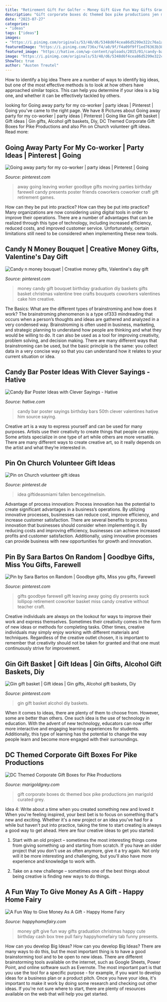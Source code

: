 ```yaml
---
title: "Retirement Gift For Golfer ~ Money Gift Give Fun Way Gifts Graduation Christmas Happy Cute Birthday Cash Box Tree Pull Fairy Happyhomefairy Tab Funny Presents"
description: "Gift corporate boxes dc themed box pike productions jen marigold curated grey"
date: "2023-07-27"
categories:
- "ideas"
tags: ["ideas"]
images:
- "https://i.pinimg.com/originals/53/48/d6/5348d6f4cea86d5299e322c76a1a02f0.jpg"
featuredImage: "https://i.pinimg.com/736x/f4/a0/9f/f4a09f9ff1ed76363b388ce28bff45d7--money-tree-ideas-money-trees.jpg"
featured_image: "https://hative.com/wp-content/uploads/2015/01/candy-bar-sayings/8-candy-bar-saying-ideas.jpg"
image: "https://i.pinimg.com/originals/53/48/d6/5348d6f4cea86d5299e322c76a1a02f0.jpg"
ShowToc: true
author: "Austen Treutel"
---
```



How to identify a big idea
There are a number of ways to identify big ideas, but one of the most effective methods is to look at how others have approached similar topics. This can help you determine if your idea is a big one, and whether it can be effectively tackled by others.

	

		
looking for Going away party for my co-worker | party ideas | Pinterest | Going you've came to the right page. We have 8 Pictures about Going away party for my co-worker | party ideas | Pinterest | Going like Gin gift basket | Gift ideas | Gin gifts, Alcohol gift baskets, Diy, DC Themed Corporate Gift Boxes for Pike Productions and also Pin on Church volunteer gift ideas. Read more:
		
    
## Going Away Party For My Co-worker | Party Ideas | Pinterest | Going

<img loading=lazy src="https://s-media-cache-ak0.pinimg.com/736x/8e/e0/64/8ee0648b864a3bdd1363f58d91a53290.jpg" onerror="this.onerror=null;this.src='https://tse3.mm.bing.net/th?id=OIP.v4WnfepJvE4q55Oef8M3CAHaJ3&amp;pid=15.1';" alt="Going away party for my co-worker | party ideas | Pinterest | Going">

_Source: pinterest.com_

>away going leaving worker goodbye gifts moving parties birthday farewell candy presents poster friends coworkers coworker craft gift retirement games. 

	

How can they be put into practice?
How can they be put into practice? Many organizations are now considering using digital tools in order to improve their operations.  There are a number of advantages that can be realized through this type of technology, including increased efficiency, reduced costs, and improved customer service. Unfortunately, certain limitations still need to be considered when implementing these new tools.

    
## Candy N Money Bouquet | Creative Money Gifts, Valentine&#039;s Day Gift

<img loading=lazy src="https://i.pinimg.com/736x/f4/a0/9f/f4a09f9ff1ed76363b388ce28bff45d7--money-tree-ideas-money-trees.jpg" onerror="this.onerror=null;this.src='https://tse1.mm.bing.net/th?id=OIP.crGSXYb2XkIRRZ8tzSWbLwHaJ3&amp;pid=15.1';" alt="Candy n money bouquet | Creative money gifts, Valentine&#039;s day gift">

_Source: pinterest.com_

>money candy gift bouquet birthday graduation diy baskets gifts basket christmas valentine tree crafts bouquets coworkers valentines cake him creative. 

	

The Basics: What are the different types of brainstroming and how does it work?
The brainstroming phenomenon is a type of333 mindreading that occurs when a person’s thoughts and ideas are gathered and analyzed in a very condensed way. Brainstroming is often used in business, marketing, and strategic planning to understand how people are thinking and what they would be willing to do. It can also be used as a tool for improving creativity, problem solving, and decision making. There are many different ways that brainstroming can be used, but the basic principle is the same: you collect data in a very concise way so that you can understand how it relates to your current situation or idea.

    
## Candy Bar Poster Ideas With Clever Sayings - Hative

<img loading=lazy src="https://hative.com/wp-content/uploads/2015/01/candy-bar-sayings/8-candy-bar-saying-ideas.jpg" onerror="this.onerror=null;this.src='https://tse4.mm.bing.net/th?id=OIP.ZCQ7LAyHzLc_TkZApETBdwHaJ4&amp;pid=15.1';" alt="Candy Bar Poster Ideas with Clever Sayings - Hative">

_Source: hative.com_

>candy bar poster sayings birthday bars 50th clever valentines hative him source saying. 

	

Creative art is a way to express yourself and can be used for many purposes. Artists use their creativity to create things that people can enjoy. Some artists specialize in one type of art while others are more versatile. There are many different ways to create creative art, so it really depends on the artist and what they’re interested in.

    
## Pin On Church Volunteer Gift Ideas

<img loading=lazy src="https://i.pinimg.com/originals/53/48/d6/5348d6f4cea86d5299e322c76a1a02f0.jpg" onerror="this.onerror=null;this.src='https://tse2.mm.bing.net/th?id=OIP.20wnlsIivT7vIKcJ1ljVqAHaJ4&amp;pid=15.1';" alt="Pin on Church volunteer gift ideas">

_Source: pinterest.de_

>idea giftideasmiami fallen bencegelmelisin. 

	

Advantage of process innovation:
Process innovation has the potential to create significant advantages in a business’s operations. By utilizing innovative processes, businesses can reduce cost, improve efficiency, and increase customer satisfaction.
There are several benefits to process innovation that businesses should consider when implementing it. By reducing costs and improving efficiency, businesses can achieve increased profits and customer satisfaction. Additionally, using innovative processes can provide business with new opportunities for growth and innovation.

    
## Pin By Sara Bartos On Random | Goodbye Gifts, Miss You Gifts, Farewell

<img loading=lazy src="https://i.pinimg.com/736x/23/67/9a/23679a7309245439b47285c6dd95b57c--goodbye-gifts-farewell-gifts.jpg" onerror="this.onerror=null;this.src='https://tse2.mm.bing.net/th?id=OIP.kk_Wz-ZF6-vWF6p6Zi0EyQHaJ3&amp;pid=15.1';" alt="Pin by Sara Bartos on Random | Goodbye gifts, Miss you gifts, Farewell">

_Source: pinterest.com_

>gifts goodbye farewell gift leaving away going diy presents suck lollipop retirement coworker basket miss candy creative without teacher craft. 

	

Creative individuals are always on the lookout for ways to improve their work and express themselves. Sometimes their creativity comes in the form of new ideas or methods for completing tasks. Other times, creative individuals may simply enjoy working with different materials and techniques. Regardless of the creative outlet chosen, it is important to remember that creativity should not be taken for granted and that one must continuously strive for improvement.

    
## Gin Gift Basket | Gift Ideas | Gin Gifts, Alcohol Gift Baskets, Diy

<img loading=lazy src="https://i.pinimg.com/736x/31/03/d0/3103d016eb8da188cf7016015f96e1e8.jpg?b=t" onerror="this.onerror=null;this.src='https://tse4.mm.bing.net/th?id=OIP.Aqgpwl0dpQYruTXzpFvcGAHaJ3&amp;pid=15.1';" alt="Gin gift basket | Gift ideas | Gin gifts, Alcohol gift baskets, Diy">

_Source: pinterest.com_

>gin gift basket alcohol diy baskets. 

	

When it comes to ideas, there are plenty of them to choose from. However, some are better than others. One such idea is the use of technology in education. With the advent of new technology, educators can now offer more interactive and engaging learning experiences for students. Additionally, this type of learning has the potential to change the way people learn and become more engaged with their surroundings.

    
## DC Themed Corporate Gift Boxes For Pike Productions

<img loading=lazy src="http://cdn.shopify.com/s/files/1/0024/3728/3897/articles/dc-corporate-client-curated-gift-box-marigold-grey_082d999c-3ecb-4814-bc1d-ce64416d5d21_1024x1024.jpg?v=1563410427" onerror="this.onerror=null;this.src='https://tse3.mm.bing.net/th?id=OIP.GqRwyctAk3nHnmj10I6G0wHaE8&amp;pid=15.1';" alt="DC Themed Corporate Gift Boxes for Pike Productions">

_Source: marigoldgrey.com_

>gift corporate boxes dc themed box pike productions jen marigold curated grey. 

	

Idea 4: Write about a time when you created something new and loved it
When you're feeling inspired, your best bet is to focus on something that's new and exciting. Whether it's a new project or an idea you've had for a while but haven't put into practice, taking the time to start creating is always a good way to get ahead. Here are four creative ideas to get you started: 
1. Start with an old project – sometimes the most interesting things come from giving something up and starting from scratch. If you have an older project that you don't use as often anymore, give it a try again. Not only will it be more interesting and challenging, but you'll also have more experience and knowledge to work with.

2. Take on a new challenge – sometimes one of the best things about being creative is finding new ways to do things.

    
## A Fun Way To Give Money As A Gift - Happy Home Fairy

<img loading=lazy src="https://i2.wp.com/happyhomefairy.com/wp-content/uploads/2013/01/money-gift-61.jpg" onerror="this.onerror=null;this.src='https://tse1.mm.bing.net/th?id=OIP.CgRVsuTKxg-4Ed5PamzyfQHaLH&amp;pid=15.1';" alt="A Fun Way to Give Money As A Gift - Happy Home Fairy">

_Source: happyhomefairy.com_

>money gift give fun way gifts graduation christmas happy cute birthday cash box tree pull fairy happyhomefairy tab funny presents. 

	

How can you develop Big Ideas?
How can you develop Big Ideas? There are many ways to do this, but the most important thing is to have a good brainstorming tool and to be open to new ideas. There are different brainstorming tools available on the internet, such as Google Sheets, Power Point, and online software such as Evernote. The most important part is that you use the tool for a specific purpose - for example, if you want to develop ideas for a business plan or a product pitch. Once you have your idea, it's important to make it work by doing some research and checking out other ideas. If you're not sure where to start, there are plenty of resources available on the web that will help you get started.

